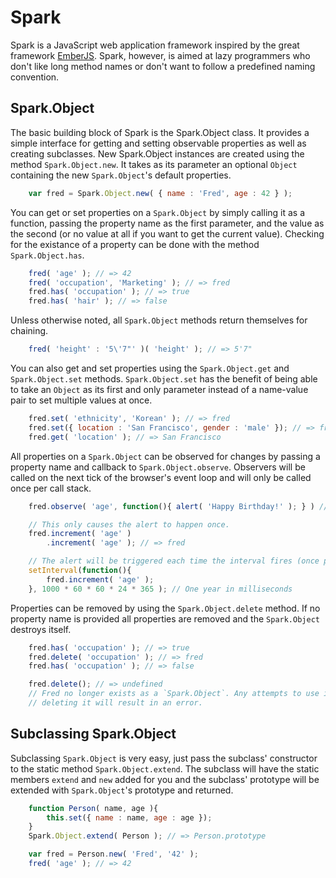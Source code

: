 Spark
=====

Spark is a JavaScript web application framework inspired by the great framework
[EmberJS](https://github.com/emberjs/ember.js). Spark, however, is aimed at lazy programmers who
don't like long method names or don't want to follow a predefined naming convention.

Spark.Object
------------

The basic building block of Spark is the Spark.Object class. It provides a simple interface for
getting and setting observable properties as well as creating subclasses. New Spark.Object instances
are created using the method `Spark.Object.new`. It takes as its parameter an optional `Object`
containing the new `Spark.Object`'s default properties.

```js
    var fred = Spark.Object.new( { name : 'Fred', age : 42 } );
```

You can get or set properties on a `Spark.Object` by simply calling it as a function, passing the
property name as the first parameter, and the value as the second (or no value at all if you want to
get the current value). Checking for the existance of a property can be done with the method
`Spark.Object.has`.

```js
    fred( 'age' ); // => 42
    fred( 'occupation', 'Marketing' ); // => fred
    fred.has( 'occupation' ); // => true
    fred.has( 'hair' ); // => false
```

Unless otherwise noted, all `Spark.Object` methods return themselves for chaining.

```js
    fred( 'height' : '5\'7"' )( 'height' ); // => 5'7"
```

You can also get and set properties using the `Spark.Object.get` and `Spark.Object.set` methods.
`Spark.Object.set` has the benefit of being able to take an `Object` as its first and only parameter
instead of a name-value pair to set multiple values at once.

```js
    fred.set( 'ethnicity', 'Korean' ); // => fred
    fred.set({ location : 'San Francisco', gender : 'male' }); // => fred
    fred.get( 'location' ); // => San Francisco
```

All properties on a `Spark.Object` can be observed for changes by passing a property name and
callback to `Spark.Object.observe`. Observers will be called on the next tick of the browser's event
loop and will only be called once per call stack.

```js
    fred.observe( 'age', function(){ alert( 'Happy Birthday!' ); } ) // => fred

    // This only causes the alert to happen once.
    fred.increment( 'age' )
        .increment( 'age' ); // => fred

    // The alert will be triggered each time the interval fires (once per year).
    setInterval(function(){
        fred.increment( 'age' );
    }, 1000 * 60 * 60 * 24 * 365 ); // One year in milliseconds
```

Properties can be removed by using the `Spark.Object.delete` method. If no property name is provided
all properties are removed and the `Spark.Object` destroys itself.

```js
    fred.has( 'occupation' ); // => true
    fred.delete( 'occupation' ); // => fred
    fred.has( 'occupation' ); // => false

    fred.delete(); // => undefined
    // Fred no longer exists as a `Spark.Object`. Any attempts to use it as a `Spark.Object` after
    // deleting it will result in an error.
```

Subclassing Spark.Object
------------------------

Subclassing `Spark.Object` is very easy, just pass the subclass' constructor to the static method
`Spark.Object.extend`. The subclass will have the static members `extend` and `new` added for you
and the subclass' prototype will be extended with `Spark.Object`'s prototype and returned.

```js
    function Person( name, age ){
        this.set({ name : name, age : age });
    }
    Spark.Object.extend( Person ); // => Person.prototype

    var fred = Person.new( 'Fred', '42' );
    fred( 'age' ); // => 42
```
